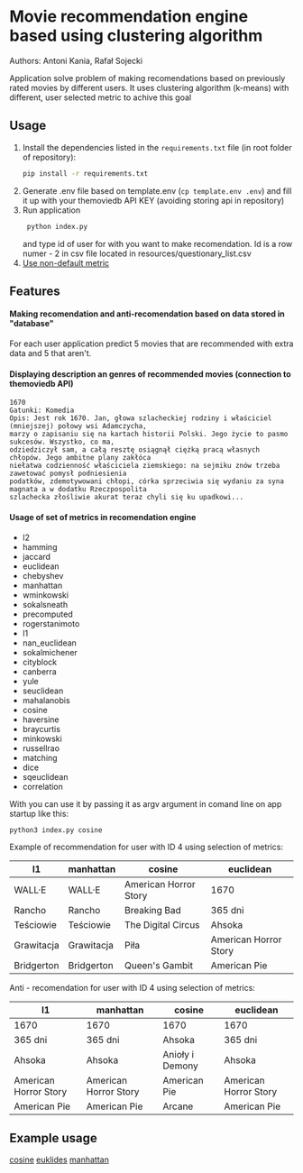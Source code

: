 # Movie recommendation engine based using clustering algorithm

Authors: Antoni Kania, Rafał Sojecki

Application solve problem of making recomendations based on previously rated movies by different users. It uses clustering algorithm (k-means) with different, user selected metric to achive this goal

## Usage

1. Install the dependencies listed in the `requirements.txt` file (in root folder of repository):
    ```bash
    pip install -r requirements.txt
    ```
2. Generate .env file based on template.env (`cp template.env .env`) and fill it up with your themoviedb API KEY (avoiding storing api in repository)
3. Run application
   ```bash
    python index.py
    ```
    and type id of user for with you want to make recomendation. Id is a row numer - 2 in csv file located in resources/questionary_list.csv
4. [Use non-default metric](#usage-of-set-of-metrics-in-recomendation-engine)
## Features

#### Making recomendation and anti-recomendation based on data stored in "database"

For each user application predict 5 movies that are recommended with extra data and 5 that aren't.

#### Displaying description an genres of recommended movies (connection to themoviedb API)

```
1670
Gatunki: Komedia
Opis: Jest rok 1670. Jan, głowa szlacheckiej rodziny i właściciel (mniejszej) połowy wsi Adamczycha,
marzy o zapisaniu się na kartach historii Polski. Jego życie to pasmo sukcesów. Wszystko, co ma,
odziedziczył sam, a całą resztę osiągnął ciężką pracą własnych chłopów. Jego ambitne plany zakłóca
niełatwa codzienność właściciela ziemskiego: na sejmiku znów trzeba zawetować pomysł podniesienia
podatków, zdemotywowani chłopi, córka sprzeciwia się wydaniu za syna magnata a w dodatku Rzeczpospolita
szlachecka złośliwie akurat teraz chyli się ku upadkowi...
```

#### Usage of set of metrics in recomendation engine
- l2
- hamming
- jaccard
- euclidean
- chebyshev
- manhattan
- wminkowski
- sokalsneath
- precomputed
- rogerstanimoto
- l1
- nan_euclidean
- sokalmichener
- cityblock
- canberra
- yule
- seuclidean
- mahalanobis
- cosine
- haversine
- braycurtis
- minkowski
- russellrao
- matching
- dice
- sqeuclidean
- correlation

With you can use it by passing it as argv argument in comand line on app startup like this:

`python3 index.py cosine`


Example of recommendation for user with ID 4 using selection of metrics:

| l1         | manhattan  | cosine                | euclidean             |
| ---------- | ---------- | --------------------- | --------------------- |
| WALL·E     | WALL·E     | American Horror Story | 1670                  |
| Rancho     | Rancho     | Breaking Bad          | 365 dni               |
| Teściowie  | Teściowie  | The Digital Circus    | Ahsoka                |
| Grawitacja | Grawitacja | Piła                  | American Horror Story |
| Bridgerton | Bridgerton | Queen's Gambit        | American Pie          |

Anti - recomendation for user with ID 4 using selection of metrics:

| l1                    | manhattan             | cosine          | euclidean             |
| --------------------- | --------------------- | --------------- | --------------------- |
| 1670                  | 1670                  | 1670            | 1670                  |
| 365 dni               | 365 dni               | Ahsoka          | 365 dni               |
| Ahsoka                | Ahsoka                | Anioły i Demony | Ahsoka                |
| American Horror Story | American Horror Story | American Pie    | American Horror Story |
| American Pie          | American Pie          | Arcane          | American Pie          |
 

## Example usage 
[cosine](/media/cosine_1.mov)
[euklides](/media/euklides_1.mov)
[manhattan](/media/manhattan_1.mov)